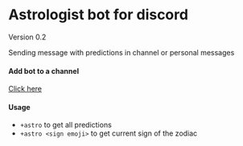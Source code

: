 # Astrologist bot for discord

Version 0.2

Sending message with predictions in channel or personal messages

#### Add bot to a channel

[Click here](https://discordapp.com/api/oauth2/authorize?client_id=681242383186526231&permissions=37223488&scope=bot)

#### Usage 

- `+astro` to get all predictions
- `+astro <sign emoji>` to get current sign of the zodiac
